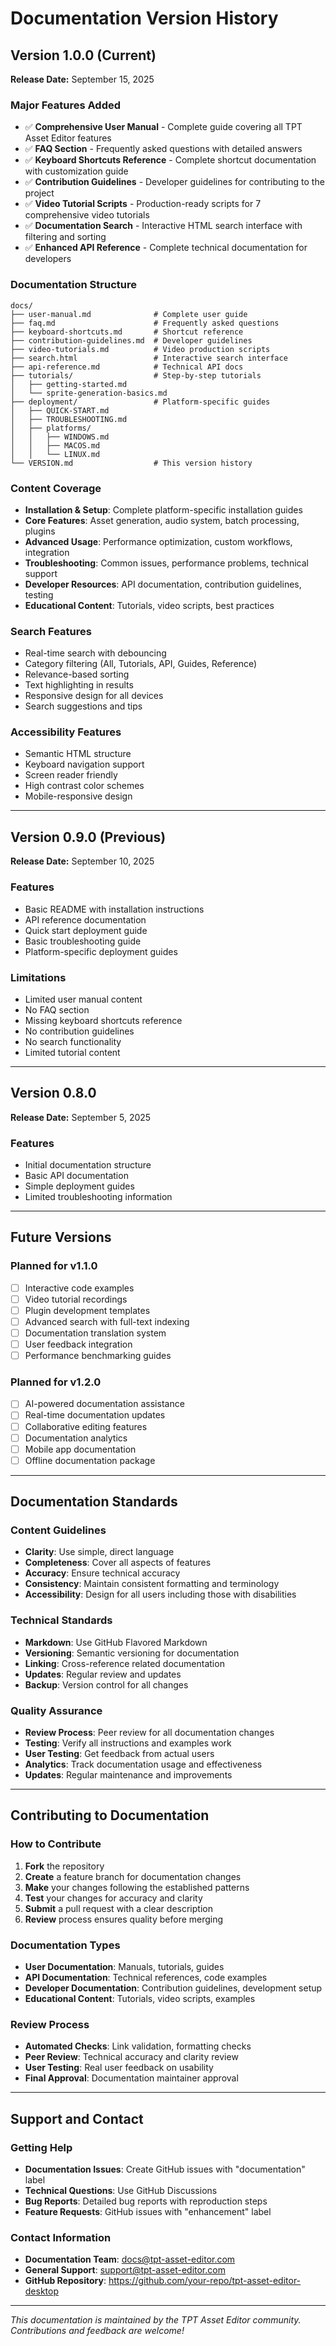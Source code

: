 # Documentation Version History

## Version 1.0.0 (Current)

**Release Date:** September 15, 2025

### Major Features Added
- ✅ **Comprehensive User Manual** - Complete guide covering all TPT Asset Editor features
- ✅ **FAQ Section** - Frequently asked questions with detailed answers
- ✅ **Keyboard Shortcuts Reference** - Complete shortcut documentation with customization guide
- ✅ **Contribution Guidelines** - Developer guidelines for contributing to the project
- ✅ **Video Tutorial Scripts** - Production-ready scripts for 7 comprehensive video tutorials
- ✅ **Documentation Search** - Interactive HTML search interface with filtering and sorting
- ✅ **Enhanced API Reference** - Complete technical documentation for developers

### Documentation Structure
```
docs/
├── user-manual.md              # Complete user guide
├── faq.md                      # Frequently asked questions
├── keyboard-shortcuts.md       # Shortcut reference
├── contribution-guidelines.md  # Developer guidelines
├── video-tutorials.md          # Video production scripts
├── search.html                 # Interactive search interface
├── api-reference.md            # Technical API docs
├── tutorials/                  # Step-by-step tutorials
│   ├── getting-started.md
│   └── sprite-generation-basics.md
├── deployment/                 # Platform-specific guides
│   ├── QUICK-START.md
│   ├── TROUBLESHOOTING.md
│   ├── platforms/
│   │   ├── WINDOWS.md
│   │   ├── MACOS.md
│   │   └── LINUX.md
└── VERSION.md                  # This version history
```

### Content Coverage
- **Installation & Setup**: Complete platform-specific installation guides
- **Core Features**: Asset generation, audio system, batch processing, plugins
- **Advanced Usage**: Performance optimization, custom workflows, integration
- **Troubleshooting**: Common issues, performance problems, technical support
- **Developer Resources**: API documentation, contribution guidelines, testing
- **Educational Content**: Tutorials, video scripts, best practices

### Search Features
- Real-time search with debouncing
- Category filtering (All, Tutorials, API, Guides, Reference)
- Relevance-based sorting
- Text highlighting in results
- Responsive design for all devices
- Search suggestions and tips

### Accessibility Features
- Semantic HTML structure
- Keyboard navigation support
- Screen reader friendly
- High contrast color schemes
- Mobile-responsive design

---

## Version 0.9.0 (Previous)

**Release Date:** September 10, 2025

### Features
- Basic README with installation instructions
- API reference documentation
- Quick start deployment guide
- Basic troubleshooting guide
- Platform-specific deployment guides

### Limitations
- Limited user manual content
- No FAQ section
- Missing keyboard shortcuts reference
- No contribution guidelines
- No search functionality
- Limited tutorial content

---

## Version 0.8.0

**Release Date:** September 5, 2025

### Features
- Initial documentation structure
- Basic API documentation
- Simple deployment guides
- Limited troubleshooting information

---

## Future Versions

### Planned for v1.1.0
- [ ] Interactive code examples
- [ ] Video tutorial recordings
- [ ] Plugin development templates
- [ ] Advanced search with full-text indexing
- [ ] Documentation translation system
- [ ] User feedback integration
- [ ] Performance benchmarking guides

### Planned for v1.2.0
- [ ] AI-powered documentation assistance
- [ ] Real-time documentation updates
- [ ] Collaborative editing features
- [ ] Documentation analytics
- [ ] Mobile app documentation
- [ ] Offline documentation package

---

## Documentation Standards

### Content Guidelines
- **Clarity**: Use simple, direct language
- **Completeness**: Cover all aspects of features
- **Accuracy**: Ensure technical accuracy
- **Consistency**: Maintain consistent formatting and terminology
- **Accessibility**: Design for all users including those with disabilities

### Technical Standards
- **Markdown**: Use GitHub Flavored Markdown
- **Versioning**: Semantic versioning for documentation
- **Linking**: Cross-reference related documentation
- **Updates**: Regular review and updates
- **Backup**: Version control for all changes

### Quality Assurance
- **Review Process**: Peer review for all documentation changes
- **Testing**: Verify all instructions and examples work
- **User Testing**: Get feedback from actual users
- **Analytics**: Track documentation usage and effectiveness
- **Updates**: Regular maintenance and improvements

---

## Contributing to Documentation

### How to Contribute
1. **Fork** the repository
2. **Create** a feature branch for documentation changes
3. **Make** your changes following the established patterns
4. **Test** your changes for accuracy and clarity
5. **Submit** a pull request with a clear description
6. **Review** process ensures quality before merging

### Documentation Types
- **User Documentation**: Manuals, tutorials, guides
- **API Documentation**: Technical references, code examples
- **Developer Documentation**: Contribution guidelines, development setup
- **Educational Content**: Tutorials, video scripts, examples

### Review Process
- **Automated Checks**: Link validation, formatting checks
- **Peer Review**: Technical accuracy and clarity review
- **User Testing**: Real user feedback on usability
- **Final Approval**: Documentation maintainer approval

---

## Support and Contact

### Getting Help
- **Documentation Issues**: Create GitHub issues with "documentation" label
- **Technical Questions**: Use GitHub Discussions
- **Bug Reports**: Detailed bug reports with reproduction steps
- **Feature Requests**: GitHub issues with "enhancement" label

### Contact Information
- **Documentation Team**: docs@tpt-asset-editor.com
- **General Support**: support@tpt-asset-editor.com
- **GitHub Repository**: https://github.com/your-repo/tpt-asset-editor-desktop

---

*This documentation is maintained by the TPT Asset Editor community. Contributions and feedback are welcome!*
